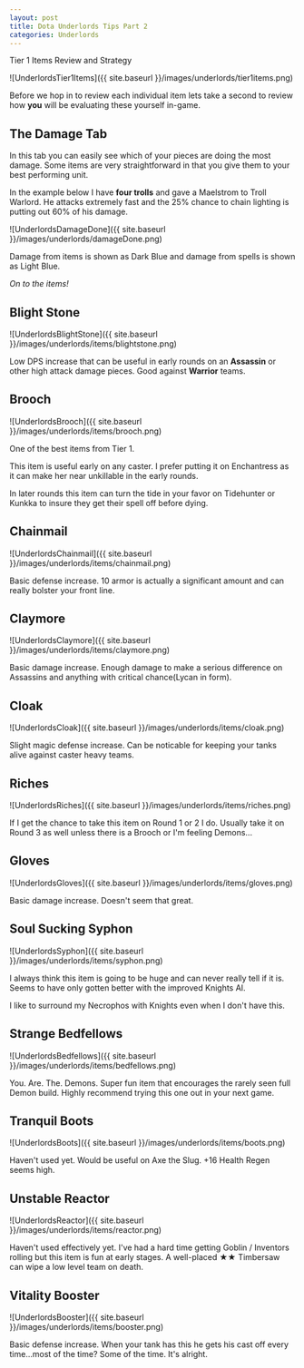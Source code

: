 ```yaml
---
layout: post
title: Dota Underlords Tips Part 2
categories: Underlords
---
```


Tier 1 Items Review and Strategy

![UnderlordsTier1Items]({{ site.baseurl }}/images/underlords/tier1items.png)

Before we hop in to review each individual item lets take a second to review how **you** will be evaluating these yourself in-game.

## The Damage Tab

In this tab you can easily see which of your pieces are doing the most damage. Some items are very straightforward in that you give them to your best performing unit. 

In the example below I have **four trolls** and gave a Maelstrom to Troll Warlord. He attacks extremely fast and the 25% chance to chain lighting is putting out 60% of his damage.

![UnderlordsDamageDone]({{ site.baseurl }}/images/underlords/damageDone.png)

Damage from items is shown as Dark Blue and damage from spells is shown as Light Blue.

*On to the items!*

## Blight Stone
![UnderlordsBlightStone]({{ site.baseurl }}/images/underlords/items/blightstone.png)

Low DPS increase that can be useful in early rounds on an **Assassin** or other high attack damage pieces. Good against **Warrior** teams. 

## Brooch
![UnderlordsBrooch]({{ site.baseurl }}/images/underlords/items/brooch.png)

One of the best items from Tier 1. 

This item is useful early on any caster. I prefer putting it on Enchantress as it can make her near unkillable in the early rounds.

In later rounds this item can turn the tide in your favor on Tidehunter or Kunkka to insure they get their spell off before dying.

## Chainmail
![UnderlordsChainmail]({{ site.baseurl }}/images/underlords/items/chainmail.png)

Basic defense increase. 10 armor is actually a significant amount and can really bolster your front line.

## Claymore
![UnderlordsClaymore]({{ site.baseurl }}/images/underlords/items/claymore.png)

Basic damage increase. Enough damage to make a serious difference on Assassins and anything with critical chance(Lycan in form). 

## Cloak
![UnderlordsCloak]({{ site.baseurl }}/images/underlords/items/cloak.png)

Slight magic defense increase. Can be noticable for keeping your tanks alive against caster heavy teams.

## Riches
![UnderlordsRiches]({{ site.baseurl }}/images/underlords/items/riches.png)

If I get the chance to take this item on Round 1 or 2 I do. Usually take it on Round 3 as well unless there is a Brooch or I'm feeling Demons...

## Gloves
![UnderlordsGloves]({{ site.baseurl }}/images/underlords/items/gloves.png)

Basic damage increase. Doesn't seem that great. 

## Soul Sucking Syphon
![UnderlordsSyphon]({{ site.baseurl }}/images/underlords/items/syphon.png)

I always think this item is going to be huge and can never really tell if it is. Seems to have only gotten better with the improved Knights AI. 

I like to surround my Necrophos with Knights even when I don't have this.


## Strange Bedfellows
![UnderlordsBedfellows]({{ site.baseurl }}/images/underlords/items/bedfellows.png)

You. Are. The. Demons. Super fun item that encourages the rarely seen full Demon build. Highly recommend trying this one out in your next game.

## Tranquil Boots
![UnderlordsBoots]({{ site.baseurl }}/images/underlords/items/boots.png)

Haven't used yet. Would be useful on Axe the Slug. +16 Health Regen seems high.

## Unstable Reactor
![UnderlordsReactor]({{ site.baseurl }}/images/underlords/items/reactor.png)

Haven't used effectively yet. I've had a hard time getting Goblin / Inventors rolling but this item is fun at early stages. A well-placed 
★★ Timbersaw can wipe a low level team on death.

## Vitality Booster
![UnderlordsBooster]({{ site.baseurl }}/images/underlords/items/booster.png)

Basic defense increase. When your tank has this he gets his cast off every time...most of the time? Some of the time. It's alright.
